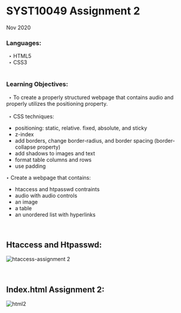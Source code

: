 # SYST10049 Assignment 2

Nov 2020<br />

### **Languages:**<br />
  &ensp;‣ HTML5<br />
  &ensp;‣ CSS3<br /><br />
  
### **Learning Objectives:**<br />
  &ensp;‣ To create a properly structured webpage that contains audio and properly utilizes the positioning property.<br /><br/>
  &ensp;‣ CSS techniques:
  - positioning: static, relative. fixed, absolute, and sticky
  - z-index
   - add borders, change border-radius, and border spacing (border-collapse property)
   - add shadows to images and text
   - format table columns and rows
   - use padding<br />

‣ Create a webpage that contains:
- htaccess and htpasswd contraints
- audio with audio controls
- an image
- a table
 - an unordered list with hyperlinks

<br /> 

## Htaccess and Htpasswd:
![htaccess-assignment 2](https://user-images.githubusercontent.com/78629005/136092207-ef6a3649-0615-4f2a-b9c7-997335a1a460.png)

<br />

## Index.html Assignment 2:
![html2](https://user-images.githubusercontent.com/78629005/136088880-362ce771-2d21-4a37-9d07-9afbd7a1dda7.png)
